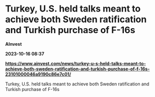 # Turkey, U.S. held talks meant to achieve both Sweden ratification and Turkish purchase of F-16s
**AInvest**

**2023-10-16 08:37**

**https://www.ainvest.com/news/turkey-u-s-held-talks-meant-to-achieve-both-sweden-ratification-and-turkish-purchase-of-f-16s-23101000046a9190c86e7c01/**

Turkey, U.S. held talks meant to achieve both Sweden ratification and Turkish purchase of F-16s